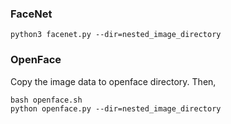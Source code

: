 ### FaceNet
```
python3 facenet.py --dir=nested_image_directory
```

### OpenFace
Copy the image data to openface directory. Then,
```
bash openface.sh
python openface.py --dir=nested_image_directory
```